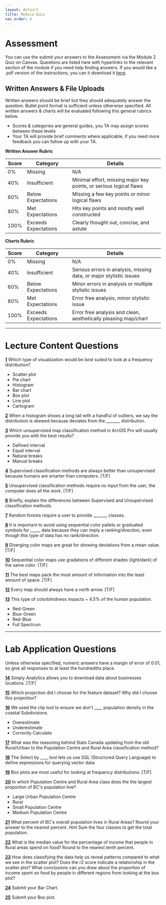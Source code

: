 ```yaml
---
layout: default
title: Module Quiz
nav_order: 4
---
```


# Assessment

You can use the submit your answers to the Assessment via the Module 2 Quiz on Canvas.  Questions are listed here with hyperlinks to the relevant section of the module if you need help finding answers.  If you would like a .pdf version of the instructions, you can it download it [here](https://raw.githubusercontent.com/June-Skeeter/Module2_GEOS270/main/docs/Assessment.pdf).


## Written Answers & File Uploads

Written answers should be brief but they should adequately answer the question.  Bullet point format is sufficient unless otherwise specified.  All written answers & charts will be evaluated following this general rubrics below.

* Scores & categories are general guides, you TA may assign scores between these levels
* Your TA will provide brief comments where applicable, if you need more feedback you can follow up with your TA.

**Written Answer Rubric**

|Score|      Category      |                             Details                              |
|-----|--------------------|------------------------------------------------------------------|
|0%   |Missing             |N/A                                                               |
|40%  |Insufficient        |Minimal effort, missing major key points, or serious logical flaws|
|60%  |Below Expectations  |Missing a few key points or minor logical flaws                   |
|80%  |Met Expectations    |Hits key points and mostly well constructed                       |
|100% |Exceeds Expectations|Clearly thought out, concise, and astute                          |

**Charts Rubric**

|Score|      Category      |                             Details                               |
|-----|--------------------|-------------------------------------------------------------------|
|0%   |Missing             |N/A                                                                |
|40%  |Insufficient        |Serious errors in analysis, missing data, or major stylistic issues|
|60%  |Below Expectations  |Minor errors in analysis or multiple stylistic issues              |
|80%  |Met Expectations    |Error free analysis, minor stylistic issue                         |
|100% |Exceeds Expectations|Error free analysis and clean, aesthetically pleasing map/chart    |

---

# Lecture Content Questions 

[**1**](Content_Part1.md)
Which type of visualization would be *best suited* to look at a frequency distribution?

- Scatter plot
- Pie chart
- Histogram
- Bar chart
- Box plot
- Line plot
- Cartogram

[**2**](Content_Part1.md)
When a histogram shows a long tail with a handful of outliers, we say the distribution is skewed because deviates from the _______ distribution.

[**3**](Content_Part1.md)
Which unsupervised map classification method in ArcGIS Pro will usually provide you with the best results?

- Defined interval
- Equal interval
- Natural breaks
- Manual breaks

[**4**](Content_Part1.md)
Supervised classification methods are always better than unsupervised because humans are smarter than computers. [T/F]


[**5**](Content_Part1.md)
Unsupervised classification methods require no input from the user, the computer does all the work. [T/F]

[**6**](Content_Part2.md)
Briefly, explain the differences between Supervised and Unsupervised classification methods.

[**7**](Content_Part1.md)
Random forests require a user to provide _______ classes.

[**8**](Content_Part2.md)
It is important to avoid using sequential color pallets or graduated symbols for _____ data because they can imply a ranking/direction, even though this type of data has no rank/direction.

[**9**](Content_Part2.md)
Diverging color maps are great for showing deviations from a mean value. [T/F]

[**10**](Content_Part2.md)
Sequential color maps use gradations of different shades (light/dark) of the same color. [T/F]

[**11**](Content_Part2.md)
The best maps pack the most amount of information into the least amount of space. [T/F]

[**12**](Content_Part2.md)
Every map should always have a north arrow. [T/F]

[**13**](Content_Part2.md)
This type of colorblindness impacts ~ 4.5% of the human population.

- Red-Green
- Blue-Green
- Red-Blue
- Full Spectrum

---

# Lab Application Questions 

Unless otherwise specified, numeric answers have a margin of error of 0.01, so give all responses to at least the hundredths place.

[**14**](Application_Part1.md#download-the-data)
Simply Analytics allows you to download data about businesses locations. [T/F]

[**15**](Application_Part1.md#pre-processing)
Which projection did I choose for the feature dataset?  Why did I choose this projection?

[**16**](Application_Part1.md#pre-processing)
We used the clip tool to ensure we don't  ____ population density in the coastal Subdivisions.

* Overestimate
* Underestimate
* Correctly Calculate

[**17**](Application_Part2.md#a-revised-classification)
What was the reasoning behind Stats Canada updating from the old Rural/Urban to the Population Centre and Rural Area classification method?

[**18**](Application_Part2.md#applying-the-classification)
The Select by ____ tool lets us use SQL (Structured Query Language) to define expressions for querying vector data.

[**19**](Application_Part3.md#plotting-relationships)
Box plots are most useful for looking at frequency distributions. [T/F]

[**20**](Application_Part3.md#plotting-relationships)
In which Population Centre and Rural Area class does the the largest proportion of BC's population live?

- Large Urban Population Centre
- Rural
- Small Population Centre
- Medium Population Centre

[**21**](Application_Part3.md#plotting-relationships)
What  percent  of BC's overall population lives in Rural Areas?  Round your answer to the nearest percent.  *Hint* Sum the four classes to get the total population.

[**22**](Application_Part3.md#plotting-relationships)
What is the median value for the percentage of income that people in Rural areas spend on food?  Round to the nearest tenth percent.

[**23**](Application_Part3.md#benefits-of-data-classification)
How does classifying the data help us reveal patterns compared to what we see in the scatter plot?  Does the r2 score indicate a relationship in the scatter plot?  What conclusions can you draw about the proportion of income spent on food by people in different regions from looking at the box plot?

[**24**](Application_Part3.md#stylizing-your-visualizations)
Submit your Bar Chart.

[**25**](Application_Part3.md#stylizing-your-visualizations)
Submit your Box plot.
